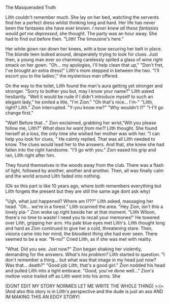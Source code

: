 The Masqueraded Truth
  
  Lilth couldn't remember much. She lay on her bed, watching the servents find her a perfect dress whilst thinking long and hard. Her life has never been the fantasies she have ever known. *I never knew all these fantasies would get me depressed*, she thought. The party was an hour away. She had to find out before then.
  "Lilth! The limousine's here." 
  
  Her white gown ran down her knees, with a bow securing her belt in place. The blonde teen looked around, desperately trying to look for clues. Just then, a young man ever so charming carelessly spilled a glass of wine right smack on her gown.
  "Oh... my apologies, I'll help clean that up,"
  "Don't fret, I've brought an extra dress!" Lilth's mom stepped in between the two.
  "I'll escort you to the ladies'," the mysterious man offered.
  
  On the way to the toilet, Lilth found the man's aura getting yet stronger and stronger. 
  "Sorry to bother you but, may I know your name?" Lilth asked hesitantly.
  "Well it would be rude if I didn't introduce myself to such an elegant lady," he smiled a litle, "I'm Zion."
  "Oh that's nice... I'm-"
  "Lilth, right? Lilth." Zion interrupted.
  "Y-you know me?" 
  "Why wouldn't I?"
  "I-I'll go change first."
  
  "Wait! Before that..." Zion exclaimed, grabbing her wrist,"Will you please follow me, Lilth?"
  *What does he want from me?!* Lilth thought. She found herself at a loss, the only time she wished her mother was with her.
  "I can help you look for clues, " He calmly replied.
  That was all Lilth needed to know. The clues would lead her to the answers. And that, she knew she had fallen into the right handsome. 
  "I'll go with you."
  Zion eased his grip and ran, Lilth right after him. 
  
  They found themselves in the woods away from the club. There was a flash of light, followed by another, another and another. Then, all was finally calm and the world around Lilth faded into nothing.
  
  (Ok so this part is like 10 years ago, where both remembers everything but Lilth forgets the present but they are still the same age dont ask why)
  
  "Ugh, what just happened? Where am I???" Lilth asked, massaging her head. 
  "Oh... we're in a forest." Lilth scanned the area. 
  "Hey Zion, isn't this a lovely pla-" 
  Zion woke up right beside her at that moment. 
  "Lilth Wilson, there's no time to waste! I need you to recall your memories!" He towered over Lilth, gripping her arm. His pale blue eyes met Lilth's.
  Lilth thought long and hard as Zion continued to give her a cold, threatening stare. Then, visions came into her mind, the bloodiest thing she had ever seen. There seemed to be a war.
  "N-no!" Cried Lilth, as if she was met with reality. 
  
  "What. Did you see. Just now?" Zion began shaking her violently, demanding for the answers. 
  *What's his problem?* Lilth started to question.
  "I don't remember a thing... but what was that image in my head just now? Was that... death?"
  "Good job Lilth, that's a good girl." Zion nodded his head and pulled Lilth into a tight embrace. "Good, you've done well..." Zion's mellow voice trailed off as Lilth went into his arms. She  
 
  
  (DONT EDIT MY STORY NORMIES LET ME WRITE THE WHOLE THING) >:(=
  (And also this story is in Lilth's perspective and the dude is just an ass AND IM MAKING THIS AN EDGY STORY)
